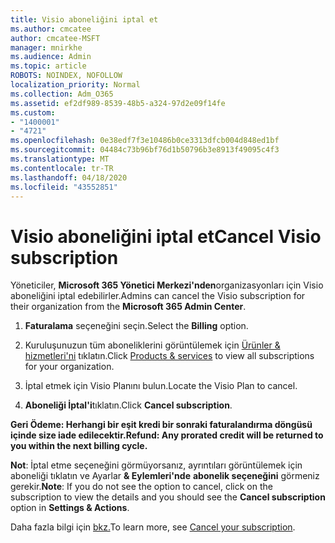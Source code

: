 ```yaml
---
title: Visio aboneliğini iptal et
ms.author: cmcatee
author: cmcatee-MSFT
manager: mnirkhe
ms.audience: Admin
ms.topic: article
ROBOTS: NOINDEX, NOFOLLOW
localization_priority: Normal
ms.collection: Adm_O365
ms.assetid: ef2df989-8539-48b5-a324-97d2e09f14fe
ms.custom:
- "1400001"
- "4721"
ms.openlocfilehash: 0e38edf7f3e10486b0ce3313dfcb004d848ed1bf
ms.sourcegitcommit: 04484c73b96bf76d1b50796b3e8913f49095c4f3
ms.translationtype: MT
ms.contentlocale: tr-TR
ms.lasthandoff: 04/18/2020
ms.locfileid: "43552851"
---
```

# <a name="cancel-visio-subscription"></a><span data-ttu-id="0a3e4-102">Visio aboneliğini iptal et</span><span class="sxs-lookup"><span data-stu-id="0a3e4-102">Cancel Visio subscription</span></span>

<span data-ttu-id="0a3e4-103">Yöneticiler, **Microsoft 365 Yönetici Merkezi'nden**organizasyonları için Visio aboneliğini iptal edebilirler.</span><span class="sxs-lookup"><span data-stu-id="0a3e4-103">Admins can cancel the Visio subscription for their organization from the **Microsoft 365 Admin Center**.</span></span> 

1. <span data-ttu-id="0a3e4-104">**Faturalama** seçeneğini seçin.</span><span class="sxs-lookup"><span data-stu-id="0a3e4-104">Select the **Billing** option.</span></span>

2. <span data-ttu-id="0a3e4-105">Kuruluşunuzun tüm aboneliklerini görüntülemek için [Ürünler & hizmetleri'ni](https://admin.microsoft.com/AdminPortal/Home?adminportal=1&msCV=%2BbOQtMNsz0ei8f5z.0.36#/subscriptions) tıklatın.</span><span class="sxs-lookup"><span data-stu-id="0a3e4-105">Click [Products & services](https://admin.microsoft.com/AdminPortal/Home?adminportal=1&msCV=%2BbOQtMNsz0ei8f5z.0.36#/subscriptions) to view all subscriptions for your organization.</span></span>

3. <span data-ttu-id="0a3e4-106">İptal etmek için Visio Planını bulun.</span><span class="sxs-lookup"><span data-stu-id="0a3e4-106">Locate the Visio Plan to cancel.</span></span>

4. <span data-ttu-id="0a3e4-107">**Aboneliği İptal'i**tıklatın.</span><span class="sxs-lookup"><span data-stu-id="0a3e4-107">Click **Cancel subscription**.</span></span>

<span data-ttu-id="0a3e4-108">**Geri Ödeme: Herhangi bir eşit kredi bir sonraki faturalandırma döngüsü içinde size iade edilecektir.**</span><span class="sxs-lookup"><span data-stu-id="0a3e4-108">**Refund: Any prorated credit will be returned to you within the next billing cycle.**</span></span> 

<span data-ttu-id="0a3e4-109">**Not**: İptal etme seçeneğini görmüyorsanız, ayrıntıları görüntülemek için aboneliği tıklatın ve Ayarlar **& Eylemleri'nde** **abonelik seçeneğini** görmeniz gerekir.</span><span class="sxs-lookup"><span data-stu-id="0a3e4-109">**Note**: If you do not see the option to cancel, click on the subscription to view the details and you should see the **Cancel subscription** option in **Settings & Actions**.</span></span> 

<span data-ttu-id="0a3e4-110">Daha fazla bilgi için [bkz.](https://docs.microsoft.com/office365/admin/subscriptions-and-billing/cancel-your-subscription)</span><span class="sxs-lookup"><span data-stu-id="0a3e4-110">To learn more, see [Cancel your subscription](https://docs.microsoft.com/office365/admin/subscriptions-and-billing/cancel-your-subscription).</span></span> 
